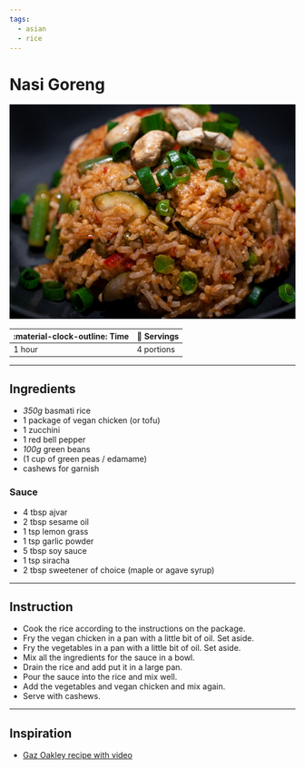 ```yaml
---
tags:
  - asian
  - rice
---
```


# Nasi Goreng

![image](image.jpg)

| :material-clock-outline: Time | :fork_and_knife: Servings |
|-------------------------------|---------------------------|
| 1 hour                        | 4 portions                |

---

## Ingredients

- _350g_ basmati rice
- 1 package of vegan chicken (or tofu)
- 1 zucchini
- 1 red bell pepper
- _100g_ green beans
- (1 cup of green peas / edamame)
- cashews for garnish

### Sauce

- 4 tbsp ajvar
- 2 tbsp sesame oil
- 1 tsp lemon grass
- 1 tsp garlic powder
- 5 tbsp soy sauce
- 1 tsp siracha
- 2 tbsp sweetener of choice (maple or agave syrup)

---

## Instruction

- Cook the rice according to the instructions on the package.
- Fry the vegan chicken in a pan with a little bit of oil. Set aside.
- Fry the vegetables in a pan with a little bit of oil. Set aside.
- Mix all the ingredients for the sauce in a bowl.
- Drain the rice and add put it in a large pan.
- Pour the sauce into the rice and mix well.
- Add the vegetables and vegan chicken and mix again.
- Serve with cashews.

---
## Inspiration
- [Gaz Oakley recipe with video](https://www.gazoakleychef.com/recipes/vegan-nasi-goreng/)
